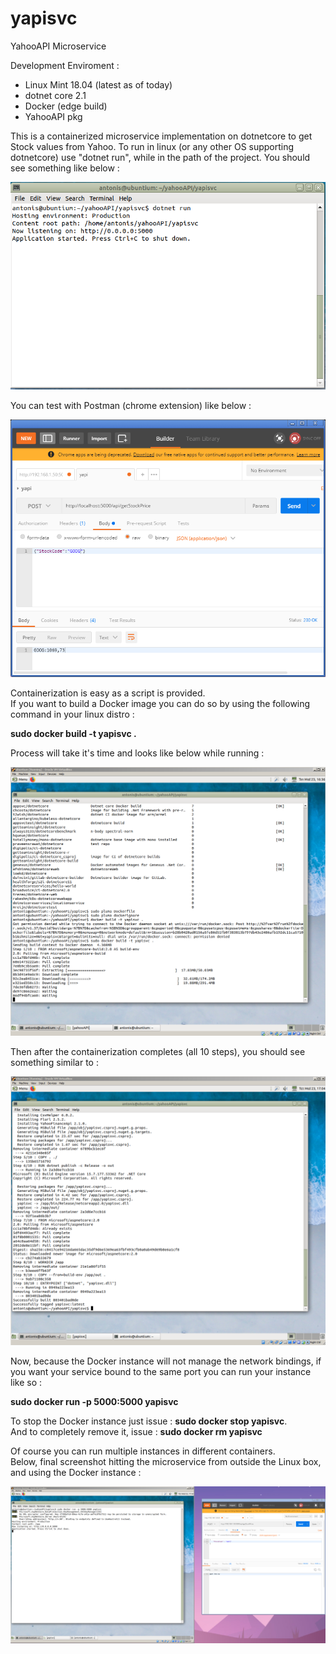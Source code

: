 # yapisvc
YahooAPI Microservice

Development Enviroment :<br> 
- Linux Mint 18.04 (latest as of today)<br>
- dotnet core 2.1 <br>
- Docker (edge build)
- YahooAPI pkg

This is a containerized microservice implementation on dotnetcore to get Stock values from Yahoo.
To run in linux (or any other OS supporting dotnetcore) use "dotnet run", while in the path of the project.
You should see something like below :

![image](https://github.com/AntCTS/yapisvc/blob/master/img.png?raw=true "yapi")

You can test with Postman (chrome extension) like below :

![image](https://github.com/AntCTS/yapisvc/blob/master/postman.png?raw=true "yapi")

Containerization is easy as a script is provided.<br>
If you want to build a Docker image you can do so by using the following command in your linux distro :

<b>sudo docker build -t yapisvc .</b>

Process will take it's time and looks like below while running :

![image](https://github.com/AntCTS/yapisvc/blob/master/docker.png?raw=true "yapi")

Then after the containerization completes (all 10 steps), you should see something similar to :

![image](https://github.com/AntCTS/yapisvc/blob/master/docker2.png?raw=true "yapi")

Now, because the Docker instance will not manage the network bindings, if you want your service bound to the same port 
you can run your instance like so :

<b>sudo docker run -p 5000:5000 yapisvc</b>

To stop the Docker instance just issue : <b>sudo docker stop yapisvc</b>. <br>
And to completely remove it, issue : <b>sudo docker rm yapisvc</b>

Of course you can run multiple instances in different containers. <br>
Below, final screenshot hitting the microservice from outside the Linux box, and using the Docker instance : <br>

![image](https://github.com/AntCTS/yapisvc/blob/master/docker3.png?raw=true "yapi")
